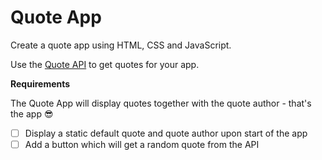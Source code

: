 # Quote App

Create a quote app using HTML, CSS and JavaScript.

Use the [Quote API](https://dummy-apis.netlify.app/api/quote) to get quotes for your app.

**Requirements**

The Quote App will display quotes together with the quote author - that's the app 😎

- [ ] Display a static default quote and quote author upon start of the app
- [ ] Add a button which will get a random quote from the API